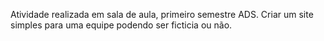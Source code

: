 Atividade realizada em sala de aula, primeiro semestre ADS. Criar um site simples para uma equipe podendo ser ficticia ou não.
